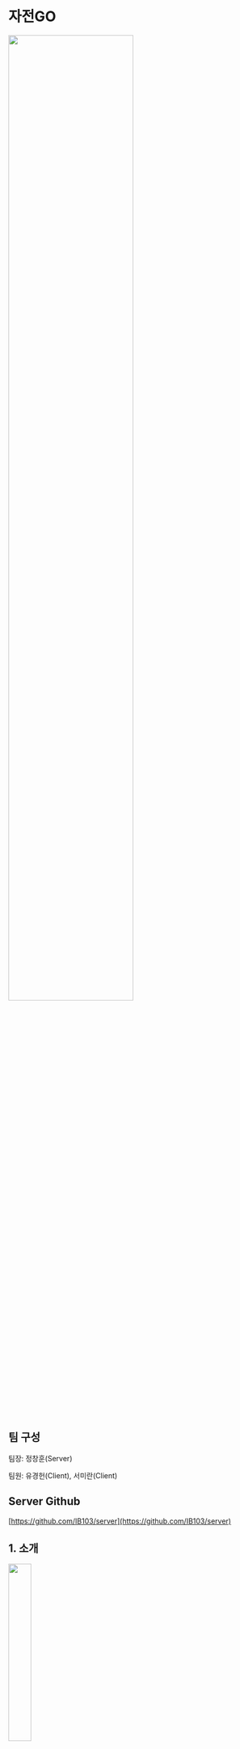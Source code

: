 # 자전GO
<img width="70%" src="https://github.com/IB103/client/assets/92325898/8e798d97-9923-4765-a077-d0921de7ae2e"/>

## 팀 구성
팀장: 정창훈(Server)

팀원: 유경헌(Client), 서미란(Client)

## Server Github
[https://github.com/IB103/server](https://github.com/IB103/server)

## 1. 소개

<img width="30%" src="https://github.com/IB103/client/assets/92325898/a2d184b8-0c83-4ac5-8d9e-674896055cce"/>

### 자전GO는 자전거타는 사람들을 위한 코스 공유 커뮤니티 어플리케이션입니다.

### 주요 기능:
- 직접 주행하거나 장소 검색을 이용하여 자전거 코스를 만든 후 커뮤니티에 만든 코스를 공유할 수 있습니다.
- 주행 기록을 저장할 수 있고, 유저는 주행 누적 통계를 확인할 수 있습니다.
- 특정 장소를 검색하여 현 위치에서 해당 장소까지 자전거 길 찾기를 하거나 장소 관련 정보를 확인할 수 있습니다.
- 지역을 선택하여 원하는 지역의 인기 자전거 코스를 추천받을 수 있습니다.
- 게시판을 통해 다른 유저와 소통하거나 다른 유저가 공유한 코스를 조회할 수 있습니다.

### 구조 및 사용된 언어, 개발 도구:

- 구조

    <img width="80%" src="https://github.com/IB103/client/assets/92325898/d16f0595-13ad-4588-a09b-a769edb2162d"/>
    
- 사용된 언어, 개발 도구
    - 개발 언어: Kotlin, Java, SQL
    - 개발 도구: Android Studio, IntelliJ
    - 개발 환경: Amazon Lightsail, MySQL, Spring Boot
    - 주요 기술: RestAPI

## 2. 상세 기능
### 홈
앱의 메인 화면입니다.
|앱 시작|코스만들기1|코스만들기2|
|:---:|:---:|:---:|
|<img width="250" src="https://github.com/IB103/client/assets/92325898/0859372f-ba5d-4574-9992-7332ba30e308"/>|<img width="250" src="https://github.com/IB103/client/assets/92325898/15670d0f-0252-4fdf-90ae-71b0f392e463"/>|<img width="250" src="https://github.com/IB103/client/assets/92325898/60385915-8740-4969-8533-c3e6bc116cff"/>|
- 앱 시작: 앱을 실행하면 로고 이후에 로그인 상태창과 라이딩 버튼, 코스만들기 버튼, 현 위치의 날씨 정보, 거리 기록 순위 등을 보여줍니다.
- 코스만들기: 장소를 선택하면 자전거 길찾기를 통해 코스를 만들어주고 이를 게시판에 공유할 수 있습니다.

### 추천
선택한 지역에 등록된 코스를 좋아요 순으로 추천해줍니다.
|코스 상세|지역 변경|
|:---:|:---:|
|<img width="250" src="https://github.com/IB103/client/assets/92325898/104252e6-f8a1-463c-bfa3-04bc5dd495c8"/>|<img width="250" src="https://github.com/IB103/client/assets/92325898/a166b6ff-a41a-4b60-bbbe-6683180c8f17"/>|
- 코스 상세: 장소의 위치와 경로를 확인할 수 있으며 정보 조회와 길찾기 기능을 제공합니다. 하단의 버튼을 클릭하면 게시글로 이동합니다.
- 위치 변경: 지도에서 기준 지역를 선택할 수 있고 선택한 지역의 코스를 추천받을 수 있습니다.

### 지도
지도를 보여줍니다.
|장소 검색|길찾기|경유지 길찾기|자전거 도로, 지우기|
|:---:|:---:|:---:|:---:|
|<img width="250" src="https://github.com/IB103/client/assets/92325898/eb05a178-9afb-4c22-a2a8-8f9a003949ca"/>|<img width="250" src="https://github.com/IB103/client/assets/92325898/5bea4f94-5967-4772-886e-4a36b0fa9ed3"/>|<img width="250" src="https://github.com/IB103/client/assets/92325898/15d7f7df-55bf-4f5d-962b-e9168a2a5ae8"/>|<img width="250" src="https://github.com/IB103/client/assets/92325898/21ed0ee3-0a64-4c7f-96e5-055a9c43db5a"/>|
- 장소 검색: 키워드로 검색하면 결과로 나온 장소들을 사진과 함께 보여줍니다. 정보 조회와 길찾기가 가능합니다.
- 길찾기: 위치 추적을 활성화하고 길찾기를 하면 현재 위치에서 선택한 장소까지 자전거 추천 경로를 보여줍니다.
- 경유지 길찾기: 경유지를 추가하여 길찾기를 할 수 있습니다.
- 자전거 도로: 자전거도로와 자전거 보관소를 지도에 표시합니다.
- 지우기: 지도에 그려진 모든 정보를 지웁니다.

### 커뮤니티
게시글과 코스글을 보여줍니다. 
|글 작성|좋아요, 스크랩, 댓글|이미지 확대, 다운로드|글 검색|
|:---:|:---:|:---:|:---:|
|<img width="250" src="https://github.com/IB103/client/assets/92325898/fbf68258-09fe-4d6e-95bb-2c64c156a755"/>|<img width="250" src="https://github.com/IB103/client/assets/92325898/1c64ea80-d01b-4f88-8492-7d820e221387"/>|<img width="250" src="https://github.com/IB103/client/assets/92325898/bcda7ebb-6934-4299-9997-8ddd6589566a"/>|<img width="250" src="https://github.com/IB103/client/assets/92325898/6bef0f86-dfc3-42d0-b60f-a7883ee656a4"/>|
- 글 작성: 제목과 내용, 이미지를 등록하여 글을 작성합니다. 작성자는 수정과 삭제가 가능합니다. 
- 좋아요, 스크랩: 좋아요 버튼과 스크랩 버튼입니다. 
- 댓글, 대댓글: 댓글과 대댓글을 작성할 수 있으며 작성자만 수정과 삭제가 가능합니다.
- 이미지 확대, 다운로드: 이미지를 크게 볼 수 있으며 다운로드가 가능합니다.
- 글 검색: 내용과 작성자로 글을 검색하여 조회할 수 있습니다.

### 마이페이지
사용자에 관한 정보를 표시하고 설정합니다.
|회원가입|프로필 사진 변경, 닉네임 변경|비밀번호 변경|
|:---:|:---:|:---:|
|<img width="250" src="https://github.com/IB103/client/assets/92325898/181ea6f9-97de-4de6-b841-0407a07bdc49"/>|<img width="250" src="https://github.com/IB103/client/assets/92325898/9153ffed-86f4-4b2d-8ef4-a79c7d63b6ae"/>|<img width="250" src="https://github.com/IB103/client/assets/92325898/3e87c23f-1e5b-4402-83fc-bb382775bf09"/>|
|내가 쓴 글, 스크랩한 글|그래프 조정|로그인 요청|
|:---:|:---:|:---:|
|<img width="250" src="https://github.com/IB103/client/assets/92325898/ab550e8d-746a-44a2-ab4f-8ba9f485d017"/>|<img width="250" src="https://github.com/IB103/client/assets/92325898/14b9be19-19b8-43d5-bd2b-6c87e0d25da1"/>|<img width="250" src="https://github.com/IB103/client/assets/92325898/25186fff-33b2-4221-9d4b-a45f37271839"/>|
- 회원가입: 이메일, 비밀번호, 닉네임, 성명, 생년월일 등을 입력하고 회원가입합니다. 이때 이메일과 닉네임은 중복체크가 필요합니다.
- 나의 정보 수정하기:
    - 프로필 사진 변경: 프로필 사진을 변경합니다.
    - 닉네임 변경: 중복체크 이후 닉네임을 변경합니다.
    - 비밀번호 변경: 이메일로 받은 인증코드를 입력한 후 비밀번호를 변경합니다.
- 내가 쓴 글, 스크랩한 글: 작성한 글과 스크랩한 글을 확인할 수 있습니다.
- 그래프 조정: 그래프 기준 값을 변경하여 조회할 수 있습니다.
- 로그인 요청: 로그인이 필요한 기능은 로그아웃 상태일 시 로그인을 요청합니다.

    
## 3. 기대 효과
- 처음 가보는 지역에서도 인기있는 자전거 코스를 선택하여 주행할 수 있습니다.
- 다른 사람들에게 자신만의 자전거 코스를 추천할 수 있습니다.
- 자전거를 탔던 기록 통계를 통해 운동량을 확인할 수 있습니다.
- 자전거 전용 길 찾기를 통해 주행 시 가장 효율적인 경로를 이용할 수 있습니다.
- 커뮤니티를 통해 자전거에 관한 정보를 공유할 수 있습니다.
